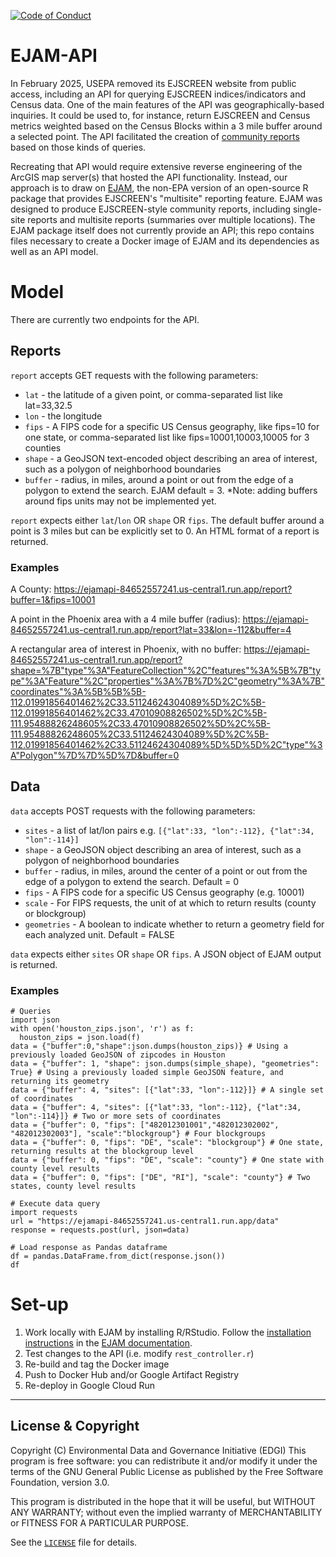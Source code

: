 [![Code of Conduct](https://img.shields.io/badge/%E2%9D%A4-code%20of%20conduct-blue.svg?style=flat)](https://github.com/edgi-govdata-archiving/overview/blob/main/CONDUCT.md)

# EJAM-API
In February 2025, USEPA removed its EJSCREEN website from public access, including an API for querying EJSCREEN indices/indicators and Census data. One of the main features of the API was geographically-based inquiries. It could be used to, for instance, return EJSCREEN and Census metrics weighted based on the Census Blocks within a 3 mile buffer around a selected point. The API facilitated the creation of [community reports](https://www.sf.gov/sites/default/files/2024-03/EJScreen%20Community%20Report.pdf) based on those kinds of queries. 

Recreating that API would require extensive reverse engineering of the ArcGIS map server(s) that hosted the API functionality. Instead, our approach is to draw on [EJAM](https://github.com/ejanalysis/EJAM), the non-EPA version of an open-source R package that provides EJSCREEN's "multisite" reporting feature. EJAM was designed to produce EJSCREEN-style community reports, including single-site reports and multisite reports (summaries over multiple locations). The EJAM package itself does not currently provide an API; this repo contains files necessary to create a Docker image of EJAM and its dependencies as well as an API model.

# Model
There are currently two endpoints for the API.

## Reports
`report` accepts GET requests with the following parameters:
- `lat` - the latitude of a given point, or comma-separated list like lat=33,32.5
- `lon` - the longitude
- `fips` - A FIPS code for a specific US Census geography, like fips=10 for one state, or comma-separated list like fips=10001,10003,10005 for 3 counties
- `shape` - a GeoJSON text-encoded object describing an area of interest, such as a polygon of neighborhood boundaries
- `buffer` - radius, in miles, around a point or out from the edge of a polygon to extend the search. EJAM default = 3. *Note: adding buffers around fips units may not be implemented yet.

`report` expects either `lat`/`lon` OR `shape` OR `fips`. The default buffer around a point is 3 miles but can be explicitly set to 0.
An HTML format of a report is returned.

### Examples
A County: https://ejamapi-84652557241.us-central1.run.app/report?buffer=1&fips=10001

A point in the Phoenix area with a 4 mile buffer (radius): https://ejamapi-84652557241.us-central1.run.app/report?lat=33&lon=-112&buffer=4

A rectangular area of interest in Phoenix, with no buffer: https://ejamapi-84652557241.us-central1.run.app/report?shape=%7B"type"%3A"FeatureCollection"%2C"features"%3A%5B%7B"type"%3A"Feature"%2C"properties"%3A%7B%7D%2C"geometry"%3A%7B"coordinates"%3A%5B%5B%5B-112.01991856401462%2C33.51124624304089%5D%2C%5B-112.01991856401462%2C33.47010908826502%5D%2C%5B-111.95488826248605%2C33.47010908826502%5D%2C%5B-111.95488826248605%2C33.51124624304089%5D%2C%5B-112.01991856401462%2C33.51124624304089%5D%5D%5D%2C"type"%3A"Polygon"%7D%7D%5D%7D&buffer=0

## Data
`data` accepts POST requests with the following parameters:
- `sites` - a list of lat/lon pairs e.g. `[{"lat":33, "lon":-112}, {"lat":34, "lon":-114}]`
- `shape` - a GeoJSON object describing an area of interest, such as a polygon of neighborhood boundaries
- `buffer` - radius, in miles, around the center of a point or out from the edge of a polygon to extend the search. Default = 0
- `fips` - A FIPS code for a specific US Census geography (e.g. 10001)
- `scale` - For FIPS requests, the unit of at which to return results (county or blockgroup)
- `geometries` - A boolean to indicate whether to return a geometry field for each analyzed unit. Default = FALSE

`data` expects either `sites` OR `shape` OR `fips`. 
A JSON object of EJAM output is returned.

### Examples
```
# Queries
import json
with open('houston_zips.json', 'r') as f:
  houston_zips = json.load(f)
data = {"buffer":0,"shape":json.dumps(houston_zips)} # Using a previously loaded GeoJSON of zipcodes in Houston
data = {"buffer": 1, "shape": json.dumps(simple_shape), "geometries": True} # Using a previously loaded simple GeoJSON feature, and returning its geometry
data = {"buffer": 4, "sites": [{"lat":33, "lon":-112}]} # A single set of coordinates
data = {"buffer": 4, "sites": [{"lat":33, "lon":-112}, {"lat":34, "lon":-114}]} # Two or more sets of coordinates
data = {"buffer": 0, "fips": ["482012301001","482012302002", "482012302003"], "scale":"blockgroup"} # Four blockgroups
data = {"buffer": 0, "fips": "DE", "scale": "blockgroup"} # One state, returning results at the blockgroup level
data = {"buffer": 0, "fips": "DE", "scale": "county"} # One state with county level results
data = {"buffer": 0, "fips": ["DE", "RI"], "scale": "county"} # Two states, county level results

# Execute data query
import requests
url = "https://ejamapi-84652557241.us-central1.run.app/data"
response = requests.post(url, json=data)

# Load response as Pandas dataframe
df = pandas.DataFrame.from_dict(response.json())
df
```

# Set-up
1. Work locally with EJAM by installing R/RStudio. Follow the [installation instructions](https://ejanalysis.github.io/EJAM/articles/installing.html) in the [EJAM documentation](https://ejanalysis.org/ejamdocs).
2. Test changes to the API (i.e. modify `rest_controller.r`)
3. Re-build and tag the Docker image
4. Push to Docker Hub and/or Google Artifact Registry
5. Re-deploy in Google Cloud Run

---

## License & Copyright

Copyright (C) <year> Environmental Data and Governance Initiative (EDGI)
This program is free software: you can redistribute it and/or modify it under the terms of the GNU General Public License as published by the Free Software Foundation, version 3.0.

This program is distributed in the hope that it will be useful, but WITHOUT ANY WARRANTY; without even the implied warranty of MERCHANTABILITY or FITNESS FOR A PARTICULAR PURPOSE.

See the [`LICENSE`](/LICENSE) file for details.
